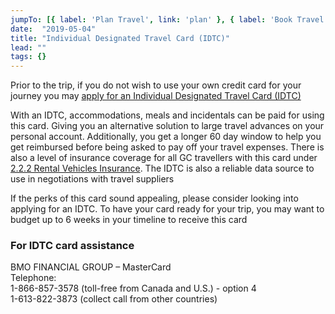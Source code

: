 ```yaml
---
jumpTo: [{ label: 'Plan Travel', link: 'plan' }, { label: 'Book Travel', link: 'book' }, { label: 'During Travel', link: 'travel' }, { label: 'Submit Expenses', link: 'expense' }]
date:  "2019-05-04"
title: "Individual Designated Travel Card (IDTC)"
lead: ""
tags: {}
---
```

<article class="content-left col-xs-12 col-sm-12 col-md-12">

Prior to the trip, if you do not wish to use your own credit card for your journey you may [apply for an Individual Designated Travel Card (IDTC)](https://isuite6.hrgworldwide.com/gcportal/en-ca/travelcard/applyforanidtc.aspx)


With an IDTC, accommodations, meals and incidentals can be paid for using this card. Giving you an alternative solution to large travel advances on your personal account. Additionally, you get a longer 60 day window to help you get reimbursed before being asked to pay off your travel expenses. There is also a level of insurance coverage for all GC travellers with this card under [2.2.2 Rental Vehicles Insurance](https://www.njc-cnm.gc.ca/directive/d10/v238/en?print). The IDTC is also a reliable data source to use in negotiations with travel suppliers


If the perks of this card sound appealing, please consider looking into applying for an IDTC. To have your card ready for your trip, you may want to budget up to 6 weeks in your timeline to receive this card
​
​
### For IDTC card assistance

BMO FINANCIAL GROUP – MasterCard  
Telephone:  
1-866-857-3578 (toll-free from Canada and U.S.) - option 4  
1-613-822-3873 (collect call from other countries)  

</article>
